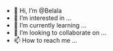 - 👋 Hi, I’m @Belala
- 👀 I’m interested in ...
- 🌱 I’m currently learning ...
- 💞️ I’m looking to collaborate on ...
- 📫 How to reach me ...

<!---
Belala/Belala is a ✨ special ✨ repository because its `README.md` (this file) appears on your GitHub profile.
You can click the Preview link to take a look at your changes.
--->
